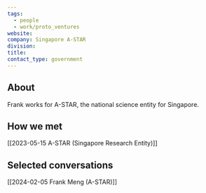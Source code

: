 ```yaml
---
tags:
  - people
  - work/proto_ventures
website: 
company: Singapore A-STAR
division: 
title: 
contact_type: government
---
```

## About
Frank works for A-STAR, the national science entity for Singapore.

## How we met
[[2023-05-15 A-STAR (Singapore Research Entity)]]

## Selected conversations
[[2024-02-05 Frank Meng (A-STAR)]]